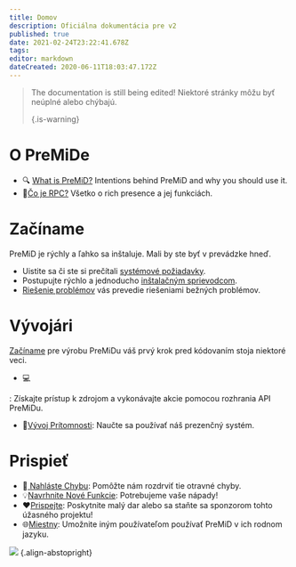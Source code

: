 ```yaml
---
title: Domov
description: Oficiálna dokumentácia pre v2
published: true
date: 2021-02-24T23:22:41.678Z
tags:
editor: markdown
dateCreated: 2020-06-11T18:03:47.172Z
---
```


> The documentation is still being edited! Niektoré stránky môžu byť neúplné alebo chýbajú. 
> 
> {.is-warning}

# O PreMiDe
- :mag: [What is PreMiD?](/about) Intentions behind PreMiD and why you should use it.
- :link:[Čo je RPC?](https://discordapp.com/rich-presence) Všetko o rich presence a jej funkciách.

# Začíname

PreMiD je rýchly a ľahko sa inštaluje. Mali by ste byť v prevádzke hneď.

- Uistite sa či ste si prečítali [systémové požiadavky](/install/requirements).
- Postupujte rýchlo a jednoducho [inštalačným sprievodcom](/install).
- [Riešenie problémov](/troubleshooting) vás prevedie riešeniami bežných problémov.

# Vývojári

[Začíname](/dev) pre výrobu PreMiDu váš prvý krok pred kódovaním stoja niektoré veci.

- :computer:

: Získajte prístup k zdrojom a vykonávajte akcie pomocou rozhrania API PreMiDu.</li> 
  
  - :wrench:[Vývoj Prítomnosti](/dev/presence): Naučte sa používať náš prezenčný systém.</ul> 



# Prispieť

- :bug:[ Nahláste Chybu](https://github.com/PreMiD): Pomôžte nám rozdrviť tie otravné chyby.
- :bulb:[Navrhnite Nové Funkcie](https://discord.premid.app/): Potrebujeme vaše nápady!
- :heart:[Prispejte](https://www.patreon.com/Timeraa): Poskytnite malý dar alebo sa staňte sa sponzorom tohto úžasného projektu!
- :globe_with_meridians:[Miestny](https://translate.premid.app): Umožnite iným používateľom používať PreMiD v ich rodnom jazyku.

![](https://beta.premid.app/img/logo.2b414dc2.gif) {.align-abstopright}